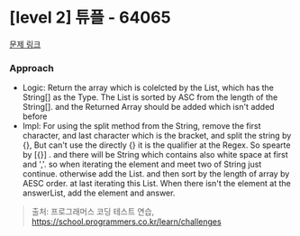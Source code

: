 # [level 2] 튜플 - 64065 

[문제 링크](https://school.programmers.co.kr/learn/courses/30/lessons/64065) 

### Approach
- Logic: Return the array which is colelcted by the List, which has the String[] as the Type. The List is sorted by ASC from the length of the String[]. and the Returned Array should be added which isn't added before
- Impl: For using the split method from the String, remove the first character, and last character which is the bracket,
  and split the string by {}, But can't use the directly {} it is the qualifier at the Regex. So spearte by [{}] . and there will be String which contains also white space at first and ','. so when iterating the element and meet two of String just continue. otherwise add the List. and then sort by the length of array by AESC order. at last iterating this List. When there isn't the element at the answerList, add the element and answer.


> 출처: 프로그래머스 코딩 테스트 연습, https://school.programmers.co.kr/learn/challenges
